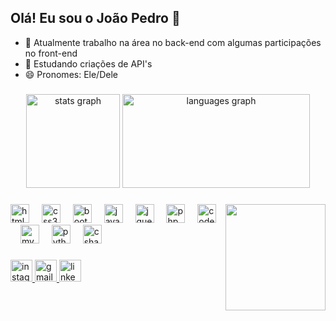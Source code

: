 <h2 align="left">Olá! Eu sou o João Pedro 👋</h2>

- 🔭 Atualmente trabalho na área no back-end com algumas participações no front-end
- 🌱 Estudando criações de API's
- 😄 Pronomes: Ele/Dele


###

<div align="center">
  
  <img src="https://github-readme-stats.vercel.app/api?username=JaoPedroBraga&hide_title=false&hide_rank=false&show_icons=true&include_all_commits=true&theme=dracula&hide_border=false&disable_animations=false&locale=en" height="150" alt="stats graph"/>
  <img src="https://github-readme-stats.vercel.app/api/top-langs?username=JaoPedroBraga&locale=en&hide_title=false&layout=compact&card_width=320&langs_count=5&theme=dracula&hide_border=false" width="300" height="150" alt="languages graph"  />
</div>

###

<img align="right" width="160" height="170" src="https://i.pinimg.com/originals/46/9a/2f/469a2f1ae5257059b8b3b6e3689321a3.gif"  />

###

<div align="left">
  <img src="https://cdn.jsdelivr.net/gh/devicons/devicon/icons/html5/html5-original.svg" height="30" alt="html5 logo"  />
  <img width="12" />
  <img src="https://cdn.jsdelivr.net/gh/devicons/devicon/icons/css3/css3-original.svg" height="30" alt="css3 logo"  />
  <img width="12" />
  <img src="https://cdn.jsdelivr.net/gh/devicons/devicon/icons/bootstrap/bootstrap-original.svg" height="30" alt="bootstrap logo"  />
  <img width="12" />
  <img src="https://cdn.jsdelivr.net/gh/devicons/devicon/icons/javascript/javascript-original.svg" height="30" alt="javascript logo"  />
  <img width="12" />
  <img src="https://cdn.jsdelivr.net/gh/devicons/devicon/icons/jquery/jquery-plain-wordmark.svg" height="30" alt="jquery logo"  />
  <img width="12" />
  <img src="https://cdn.jsdelivr.net/gh/devicons/devicon/icons/php/php-original.svg" height="30" alt="php logo"  />
  <img width="12" />
  <img src="https://cdn.jsdelivr.net/gh/devicons/devicon/icons/codeigniter/codeigniter-plain-wordmark.svg" height="30" alt="codeigniter logo"  />
  <img width="12" />
  <img src="https://cdn.jsdelivr.net/gh/devicons/devicon/icons/mysql/mysql-original-wordmark.svg" height="30" alt="mysql logo"  />
  <img width="12" />
  <img src="https://cdn.jsdelivr.net/gh/devicons/devicon/icons/python/python-original.svg" height="30" alt="python logo"  />
  <img width="12" />
  <img src="https://cdn.jsdelivr.net/gh/devicons/devicon/icons/csharp/csharp-original.svg" height="30" alt="csharp logo"  />
</div>

###

<div align="left">
  <a href="https://www.instagram.com/jaop.braga/">
    <img src="https://img.shields.io/static/v1?message=Instagram&logo=instagram&label=&color=E4405F&logoColor=white&labelColor=&style=for-the-badge" height="35" alt="instagram logo"/>
    </a>
  
  <a href="mailto:joaopedrobraga2701@gmail.com?subject=(Freelancer%2FEntrevista)">
    <img src="https://img.shields.io/static/v1?message=Gmail&logo=gmail&label=&color=D14836&logoColor=white&labelColor=&style=for-the-badge" height="35" alt="gmail logo"/>
 

  <a href="https://www.linkedin.com/in/joao-pedro-braga-/">
    <img src="https://img.shields.io/static/v1?message=LinkedIn&logo=linkedin&label=&color=0077B5&logoColor=white&labelColor=&style=for-the-badge" height="35" alt="linkedin logo"/>
  </a>
</div>







